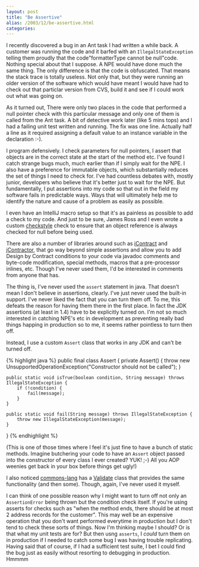```yaml
---
layout: post
title: "Be Assertive"
alias: /2003/12/be-assertive.html
categories:
---
```

I recently discovered a bug in an Ant task I had written a while back. A customer was running the code and it barfed with an `IllegalStateException` telling them proudly that the code"formatterType cannot be null"code. Nothing special about that I suppose. A NPE would have done much the same thing. The only difference is that the code is obfuscated. That means the stack trace is totally useless. Not only that, but they were running an older version of the software which would have meant I would have had to check out that particlar version from CVS, build it and see if I could work out what was going on.

As it turned out, There were only two places in the code that performed a null pointer check with this particular message and only one of them is called from the Ant task. A bit of detective work later (like 5 mins tops) and I had a failing unit test written and running. The fix was one line. Actually half a line as it required assigning a default value to an instance variable in the declaration :-).

I program defensively. I check parameters for null pointers, I assert that objects are in the correct state at the start of the method etc. I've found I catch strange bugs much, much earlier than if I simply wait for the NPE. I also have a preference for immutable objects, which substantially reduces the set of things I need to check for. I've had countless debates with, mostly junior, developers who believe that it's better just to wait for the NPE. But fundamentally, I put assertions into my code so that out in the field my software fails in predictable ways. Ways that will ultimately help me to identify the nature and cause of a problem as easily as possible.

I even have an IntelliJ macro setup so that it's as painless as possible to add a check to my code. And just to be sure, James Ross and I even wrote a custom [checkstyle](http://checkstyle.sf.net) check to ensure that an object reference is always checked for null before being used.

There are also a number of libraries around such as [iContract](http://www.reliable-systems.com/tools/iContract/iContract.htm) and [jContractor](http://jcontractor.sourceforge.net/), that go way beyond simple assertions and allow you to add Design by Contract conditions to your code via javadoc comments and byte-code modification, special methods, macros that a pre-processor inlines, etc. Though I've never used them, I'd be interested in comments from anyone that has.

The thing is, I've never used the `assert` statement in java. That doesn't mean I don't believe in assertions, clearly. I've just never used the built-in support. I've never liked the fact that you can turn them off. To me, this defeats the reason for having them there in the first place. In fact the JDK assertions (at least in 1.4) have to be explicitly turned on. I'm not so much interested in catching NPE's etc in development as preventing really bad things happing in production so to me, it seems rather pointless to turn then off.

Instead, I use a custom `Assert` class that works in any JDK and can't be turned off.

{% highlight java %}
public final class Assert {
    private Assert() {
        throw new UnsupportedOperationException("Constructor should not be called");
    }

    public static void isTrue(boolean condition, String message) throws IllegalStateException {
        if (!condition) {
            fail(message);
        }
    }

    public static void fail(String message) throws IllegalStateException {
        throw new IllegalStateException(message);
    }
}
{% endhighlight %}

(This is one of those times where I feel it's just fine to have a bunch of static methods. Imagine butchering your code to have an `Assert` object passed into the constructor of every class I ever created? YUK! ;-) All you AOP weenies get back in your box before things get ugly!)

I also noticed [commons-lang](http://jakarta.apache.org/commons/lang.html) has a [Validate](http://jakarta.apache.org/commons/lang/api/org/apache/commons/lang/Validate.html) class that provides the same functionality (and then some). Though, again, I've never used it myself.

I can think of one possible reason why I might want to turn off not only an `AssertionError` being thrown but the condition check itself. If you're using asserts for checks such as "when the method ends, there should be at most 2 address records for the customer". This may well be an expensive operation that you don't want performed everytime in production but I don't tend to check these sorts of things. Now I'm thinking maybe I should? Or is that what my unit tests are for? But then usng `asserts`, I _could_ turn them on in production if I needed to catch some bug I was having trouble replicating. Having said that of course, if I had a sufficient test suite, I bet I could find the bug just as easily without resorting to debugging in production. Hmmmm
